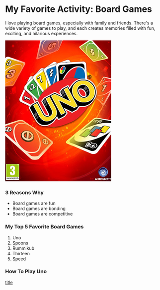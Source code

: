 # My Favorite Activity: Board Games

I love playing board games, especially with family and friends. There's a wide variety of games to play, and each creates memories filled with fun, exciting, and hilarious experiences.

![alt text](uno-cover.jpg)

### 3 Reasons Why
- Board games are fun
- Board games are bonding
- Board games are competitive

### My Top 5 Favorite Board Games
1. Uno
2. Spoons
3. Rummikub
4. Thirteen
5. Speed

### How To Play Uno
[title](https://www.youtube.com/watch?v=sWoSZmHsCls&ab_channel=wikiHow)
